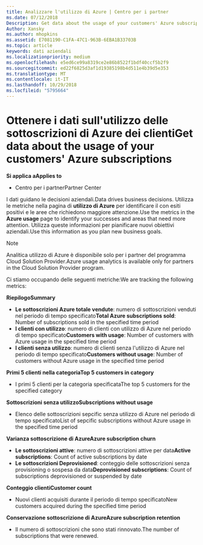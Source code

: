 ```yaml
---
title: Analizzare l'utilizzo di Azure | Centro per i partner
ms.date: 07/12/2018
Description: Get data about the usage of your customers' Azure subscriptions.
Author: Xansky
ms.author: mhopkins
ms.assetid: E7081190-C1FA-47C1-963B-6EBA1B33703B
ms.topic: article
keywords: dati aziendali
ms.localizationpriority: medium
ms.openlocfilehash: e5ed6ce99a8319ce2e86b8522f1bdf40ccf5b2f9
ms.sourcegitcommit: ed22f6825d3af1d19385198b4d511e4b39d5e353
ms.translationtype: MT
ms.contentlocale: it-IT
ms.lasthandoff: 10/29/2018
ms.locfileid: "5795664"
---
```

# <a name="get-data-about-the-usage-of-your-customers-azure-subscriptions"></a><span data-ttu-id="ce047-103">Ottenere i dati sull'utilizzo delle sottoscrizioni di Azure dei clienti</span><span class="sxs-lookup"><span data-stu-id="ce047-103">Get data about the usage of your customers' Azure subscriptions</span></span> 

**<span data-ttu-id="ce047-104">Si applica a</span><span class="sxs-lookup"><span data-stu-id="ce047-104">Applies to</span></span>**
- <span data-ttu-id="ce047-105">Centro per i partner</span><span class="sxs-lookup"><span data-stu-id="ce047-105">Partner Center</span></span>

<span data-ttu-id="ce047-106">I dati guidano le decisioni aziendali.</span><span class="sxs-lookup"><span data-stu-id="ce047-106">Data drives business decisions.</span></span> <span data-ttu-id="ce047-107">Utilizza le metriche nella pagina di **utilizzo di Azure** per identificare il con esiti positivi e le aree che richiedono maggiore attenzione.</span><span class="sxs-lookup"><span data-stu-id="ce047-107">Use the metrics in the **Azure usage** page to identify your successes and areas that need more attention.</span></span> <span data-ttu-id="ce047-108">Utilizza queste informazioni per pianificare nuovi obiettivi aziendali.</span><span class="sxs-lookup"><span data-stu-id="ce047-108">Use this information as you plan new business goals.</span></span>

> [!NOTE]
> <span data-ttu-id="ce047-109">Analitica utilizzo di Azure è disponibile solo per i partner del programma Cloud Solution Provider.</span><span class="sxs-lookup"><span data-stu-id="ce047-109">Azure usage  analytics is available only for partners in the Cloud Solution Provider program.</span></span>

<span data-ttu-id="ce047-110">Ci stiamo occupando delle seguenti metriche:</span><span class="sxs-lookup"><span data-stu-id="ce047-110">We are tracking the following metrics:</span></span>

**<span data-ttu-id="ce047-111">Riepilogo</span><span class="sxs-lookup"><span data-stu-id="ce047-111">Summary</span></span>**  
 - <span data-ttu-id="ce047-112">**Le sottoscrizioni Azure totale vendute**: numero di sottoscrizioni venduti nel periodo di tempo specificato</span><span class="sxs-lookup"><span data-stu-id="ce047-112">**Total Azure subscriptions sold**: Number of subscriptions sold in the specified time period</span></span>  
 - <span data-ttu-id="ce047-113">**I clienti con utilizzo**: numero di clienti con utilizzo di Azure nel periodo di tempo specificato</span><span class="sxs-lookup"><span data-stu-id="ce047-113">**Customers with usage**: Number of customers with Azure usage in the specified time period</span></span>  
 - <span data-ttu-id="ce047-114">**I clienti senza utilizzo**: numero di clienti senza l'utilizzo di Azure nel periodo di tempo specificato</span><span class="sxs-lookup"><span data-stu-id="ce047-114">**Customers without usage**: Number of customers without Azure usage in the specified time period</span></span>  

**<span data-ttu-id="ce047-115">Primi 5 clienti nella categoria</span><span class="sxs-lookup"><span data-stu-id="ce047-115">Top 5 customers in category</span></span>**  
 -  <span data-ttu-id="ce047-116">I primi 5 clienti per la categoria specificata</span><span class="sxs-lookup"><span data-stu-id="ce047-116">The top 5 customers for the specified category</span></span>  

**<span data-ttu-id="ce047-117">Sottoscrizioni senza utilizzo</span><span class="sxs-lookup"><span data-stu-id="ce047-117">Subscriptions without usage</span></span>**  
 -  <span data-ttu-id="ce047-118">Elenco delle sottoscrizioni sepcific senza utilizzo di Azure nel periodo di tempo specificato</span><span class="sxs-lookup"><span data-stu-id="ce047-118">List of sepcific subscriptions without Azure usage in the specified time period</span></span>  

**<span data-ttu-id="ce047-119">Varianza sottoscrizione di Azure</span><span class="sxs-lookup"><span data-stu-id="ce047-119">Azure subscription churn</span></span>**  
 - <span data-ttu-id="ce047-120">**Le sottoscrizioni attive**: numero di sottoscrizioni attive per data</span><span class="sxs-lookup"><span data-stu-id="ce047-120">**Active subscriptions**: Count of active subscriptions by date</span></span>  
 - <span data-ttu-id="ce047-121">**Le sottoscrizioni Deprovisioned**: conteggio delle sottoscrizioni senza provisioning o sospesa da data</span><span class="sxs-lookup"><span data-stu-id="ce047-121">**Deprovisioned subscriptions**: Count of subscriptions deprovisioned or suspended by date</span></span>  

**<span data-ttu-id="ce047-122">Conteggio clienti</span><span class="sxs-lookup"><span data-stu-id="ce047-122">Customer count</span></span>**
 - <span data-ttu-id="ce047-123">Nuovi clienti acquisiti durante il periodo di tempo specificato</span><span class="sxs-lookup"><span data-stu-id="ce047-123">New customers acquired during the specified time period</span></span>  

**<span data-ttu-id="ce047-124">Conservazione sottoscrizione di Azure</span><span class="sxs-lookup"><span data-stu-id="ce047-124">Azure subscription retention</span></span>**  
 - <span data-ttu-id="ce047-125">Il numero di sottoscrizioni che sono stati rinnovato.</span><span class="sxs-lookup"><span data-stu-id="ce047-125">The number of subscriptions that were renewed.</span></span>   
  